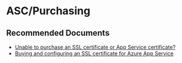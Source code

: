 <properties
	pageTitle="ASC/Purchasing"
	description="ASC/Purchasing"
	service="microsoft.asc"
	resource="asc"
	authors="cts-shrahman"
    	ms.author="shrahman,curibe"
	displayOrder="5"
	selfHelpType="generic"
	supportTopicIds="32604397"
	resourceTags=""
	productPesIds="16512"
	cloudEnvironments="public, Fairfax"
	articleId="0b88631b-2f80-4b01-b326-d1190cb344e6"
/>

# ASC/Purchasing

## **Recommended Documents**

* [Unable to purchase an SSL certificate or App Service certificate?](https://azure.github.io/AppService/2017/07/24/FAQ-SSL-certificates-for-Web-Apps-and-App-Service-Certificates#how-do-i-purchase-and-configure-a-new-ssl-certificate-in-azure-for-my-web-app)
* [Buying and configuring an SSL certificate for Azure App Service](https://docs.microsoft.com/azure/app-service/web-sites-purchase-ssl-web-site)

